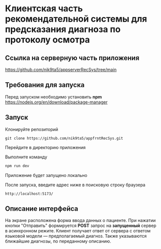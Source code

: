 # Клиентская часть рекомендательной системы для предсказания диагноза по протоколу осмотра

## Ссылка на серверную часть приложения
https://github.com/nik9ta5/appserverRecSys/tree/main

## Требования для запуска
Перед запуском необходимо установить **npm**
https://nodejs.org/en/download/package-manager

## Запуск
Клонируйте репозиторий 

```
git clone https://github.com/nik9ta5/appfrntRecSys.git
```

Перейдите в директорию приложения

Выполните команду
```sh
npm run dev
```

Приложение будет запущено локально

После запуска, введите адрес ниже в поисковую строку браузера
```
http://localhost:5173/
```

## Описание интерфейса
На экране расположена форма ввода данных о пациенте. При нажатии кнопки "Отправить" формируется **POST** запрос на **запущенный** сервер в асинхронном режите.
Клиент получает ответ от сервера с ответом языковой модели — предполагаемый диагноз. Также указываются ближайшие диагнозы, по переданному описанию.
